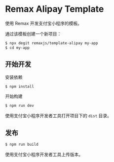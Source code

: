 # Remax Alipay Template

使用 Remax 开发支付宝小程序的模板。

通过该模板创建一个新项目：

```bash
$ npx degit remaxjs/template-alipay my-app
$ cd my-app
```

## 开始开发

安装依赖

```bash
$ npm install
```

开始构建

```bash
$ npm run dev
```

使用支付宝小程序开发者工具打开项目下的 `dist` 目录。

## 发布

```bash
$ npm run build
```

使用支付宝小程序开发者工具上传版本。
